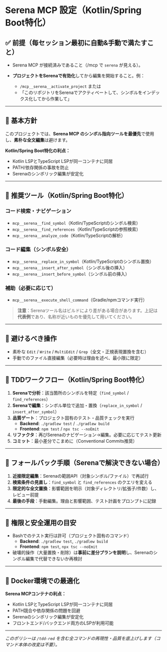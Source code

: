 # Serena MCP 設定（Kotlin/Spring Boot特化）

## ✅ 前提（毎セッション最初に自動&手動で満たすこと）

* Serena MCP が接続済みであること（/mcp で `serena` が見える）。
* **プロジェクトをSerenaで有効化**してから編集を開始すること。例：

  * `/mcp__serena__activate_project` または
  * 「このリポジトリをSerenaでアクティベートして、シンボルをインデックス化してから作業して」

---

## 🎯 基本方針

このプロジェクトでは、**Serena MCP のシンボル指向ツールを最優先**で使用し、**素朴な全文編集**は避けます。

**Kotlin/Spring Boot特化の利点：**
- Kotlin LSPとTypeScript LSPが同一コンテナに同居
- PATH/依存関係の事故を防止
- Serenaのシンボリック編集が安定化

---

## 🔧 推奨ツール（Kotlin/Spring Boot特化）

### コード検索・ナビゲーション

* `mcp__serena__find_symbol`（Kotlin/TypeScriptのシンボル検索）
* `mcp__serena__find_references`（Kotlin/TypeScriptの参照検索）
* `mcp__serena__analyze_code`（Kotlin/TypeScriptの解析）

### コード編集（シンボル安全）

* `mcp__serena__replace_in_symbol`（Kotlin/TypeScriptのシンボル置換）
* `mcp__serena__insert_after_symbol`（シンボル後の挿入）
* `mcp__serena__insert_before_symbol`（シンボル前の挿入）

### 補助（必要に応じて）

* `mcp__serena__execute_shell_command`（Gradle/npmコマンド実行）

> **注意**：Serenaツール名はビルドにより差がある場合があります。上記は**代表例**であり、名称が近いものを優先して用いてください。

---

## 🚫 避けるべき操作

* 素朴な `Edit` / `Write` / `MultiEdit` / `Grep`（全文・正規表現置換を含む）
* 手動でのファイル直接編集（必要時は理由を述べ、最小限に限定）

---

## 🔄 TDDワークフロー（Kotlin/Spring Boot特化）

1. **Serenaで分析**：該当箇所のシンボルを特定（`find_symbol` / `find_references`）
2. **Serenaで編集**：シンボル単位で追加・置換（`replace_in_symbol` / `insert_after_symbol`）
3. **品質ゲート**：プロジェクト固有のテスト・品質チェックを実行
   - **Backend**: `./gradlew test` / `./gradlew build`
   - **Frontend**: `npm test` / `npx tsc --noEmit`
4. **リファクタ**：再びSerenaのナビゲーション→編集。必要に応じてテスト更新
5. **コミット**：最小差分でこまめに（Conventional Commits推奨）

---

## 🛟 フォールバック手順（Serenaで解決できない場合）

1. **近接限定編集**：Serenaの範囲API（対象シンボル/ファイル）で再試行
2. **検索条件の見直し**：`find_symbol` と `find_references` のクエリを変える
3. **限定的な全文置換**：影響範囲を明示（対象ディレクトリ/拡張子/件数）し、レビュー前提
4. **最後の手段**：手動編集。理由と影響範囲、テスト計画をプロンプトに記録

---

## 🔐 権限と安全運用の目安

* Bashでのテスト実行は許可（プロジェクト固有のコマンド）
  - **Backend**: `./gradlew test`, `./gradlew build`
  - **Frontend**: `npm test`, `npx tsc --noEmit`
* 破壊的操作（大量置換・削除）は**事前に差分プランを説明**し、Serenaのシンボル編集で代替できないか再検討

---

## 🐳 Docker環境での最適化

**Serena MCPコンテナの利点：**
- Kotlin LSPとTypeScript LSPが同一コンテナに同居
- PATH競合や依存関係の問題を回避
- Serenaのシンボリック編集が安定化
- フロントエンド/バックエンド両方のLSPが利用可能

---

*このポリシーは `/tdd-red` を含む全コマンドの再現性・品質を底上げします（コマンド本体の改変は不要）。*
